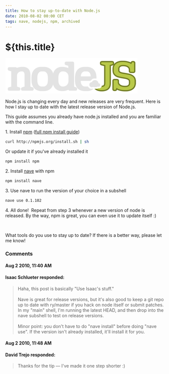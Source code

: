 ```yaml
---
title: How to stay up-to-date with Node.js
date: 2010-08-02 00:00 CET
tags: nave, nodejs, npm, archived
---
```

# ${this.title}

![node.js logo](./images/13088489-node.js_logo.png)

<p>Node.js is changing every day and new releases are very frequent.&nbsp;Here is how I stay up to date with the latest release version of Node.js.&nbsp;</p>
<p>This guide assumes you already have node.js installed and you are familiar with the command line.</p>
<p>1. Install&nbsp;<a href="http://github.com/isaacs/npm">npm</a>&nbsp;(<a href="http://github.com/isaacs/npm">full npm install guide</a>)</p>

```bash
curl http://npmjs.org/install.sh | sh
```

<p>Or update it if you've already installed it</p>

```bash
npm install npm
```

<p>2. Install <a href="http://github.com/isaacs/nave">nave</a> with npm</p>

```bash
npm install nave
```

<p>3. Use nave to run the version of your choice in a subshell</p>

```bash
nave use 0.1.102
```

<p>4. All done! &nbsp;Repeat from step 3 whenever a new version of node is released. By the way, npm is great, you can even use it to update itself :)</p>
<p>&nbsp;</p>
<p>What tools do you use to stay up to date? If there is a better way, please let me know!</p>

### Comments

#### Aug  2 2010, 11:40 AM

#### Isaac Schlueter responded:

> Haha, this post is basically "Use Isaac's stuff."<br><br>
Nave is great for release versions, but it's also good to keep a git repo up to date with ry/master if you hack on node itself or submit patches.  In my "main" shell, I'm running the latest HEAD, and then drop into the nave subshell to test on release versions.<br><br>
Minor point: you don't have to do "nave install" before doing "nave use".  If the version isn't already installed, it'll install it for you.

#### Aug  2 2010, 11:48 AM

#### David Trejo responded:
> Thanks for the tip — I've made it one step shorter :)

